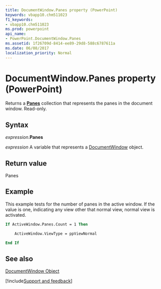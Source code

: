```yaml
---
title: DocumentWindow.Panes property (PowerPoint)
keywords: vbapp10.chm511023
f1_keywords:
- vbapp10.chm511023
ms.prod: powerpoint
api_name:
- PowerPoint.DocumentWindow.Panes
ms.assetid: 1f26709d-8414-ee89-29d8-588c6787611a
ms.date: 06/08/2017
localization_priority: Normal
---
```



# DocumentWindow.Panes property (PowerPoint)

Returns a  **[Panes](PowerPoint.Panes.md)** collection that represents the panes in the document window. Read-only.


## Syntax

_expression_.**Panes**

_expression_ A variable that represents a [DocumentWindow](PowerPoint.DocumentWindow.md) object.


## Return value

Panes


## Example

This example tests for the number of panes in the active window. If the value is one, indicating any view other that normal view, normal view is activated.


```vb
If ActiveWindow.Panes.Count = 1 Then

    ActiveWindow.ViewType = ppViewNormal

End If
```


## See also


[DocumentWindow Object](PowerPoint.DocumentWindow.md)

[!include[Support and feedback](~/includes/feedback-boilerplate.md)]